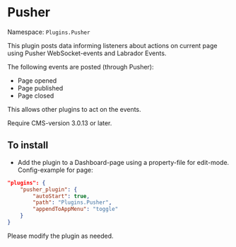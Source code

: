 # Pusher
Namespace: `Plugins.Pusher`

This plugin posts data informing listeners about actions on current page using Pusher WebSocket-events and Labrador Events.

The following events are posted (through Pusher):
- Page opened
- Page published
- Page closed

This allows other plugins to act on the events.

Require CMS-version 3.0.13 or later.

## To install
- Add the plugin to a Dashboard-page using a property-file for edit-mode.
Config-example for page:
```json
"plugins": {
    "pusher_plugin": {
        "autoStart": true,
        "path": "Plugins.Pusher",
        "appendToAppMenu": "toggle"
    }
}
```

Please modify the plugin as needed.

